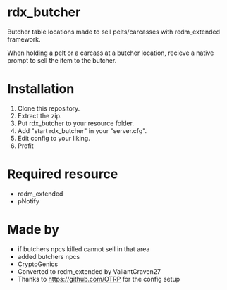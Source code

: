 # rdx_butcher
Butcher table locations made to sell pelts/carcasses with redm_extended framework.

When holding a pelt or a carcass at a butcher location, recieve a native prompt to sell the item to the butcher.

# Installation
1. Clone this repository.
2. Extract the zip.
3. Put rdx_butcher to your resource folder.
4. Add "start rdx_butcher" in your "server.cfg".
5. Edit config to your liking.
6. Profit

# Required resource
- redm_extended
- pNotify

# Made by
- if butchers npcs killed cannot sell in that area
- added butchers npcs
- CryptoGenics
- Converted to redm_extended by ValiantCraven27
- Thanks to https://github.com/OTRP for the config setup
